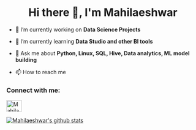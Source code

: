 
<h1 align="center">Hi there 👋, I'm Mahilaeshwar</h1>

- 🔭 I’m currently working on **Data Science Projects**

- 🌱 I’m currently learning **Data Studio and other BI tools**

- 💬 Ask me about **Python, Linux, SQL, Hive, Data analytics, ML model building**

- 📫 How to reach me 

<h3 align="left">Connect with me:</h3>
<p align="left">
<a href="https://www.linkedin.com/in/mahilaeshwar-m/" target="blank"><img align="center" src="https://cdn.jsdelivr.net/npm/simple-icons@3.0.1/icons/linkedin.svg" alt="Mahilaeshwar M" height="30" width="40" /></a>

</p>

[![Mahilaeshwar's github stats](https://github-readme-stats.vercel.app/api?username=MAHILAESHWAR)](https://github.com/anuraghazra/github-readme-stats)
